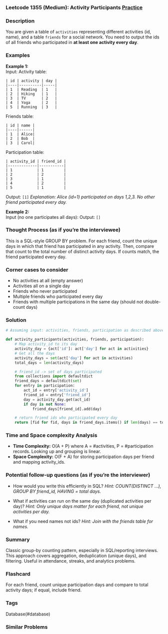 ### Leetcode 1355 (Medium): Activity Participants [Practice](https://leetcode.com/problems/activity-participants)

### Description  
You are given a table of `activities` representing different activities (id, name), and a table `friends` for a social network. You need to output the ids of all friends who participated in **at least one activity every day**.

### Examples  

**Example 1:**  
Input:
Activity table:
```
| id | activity | day |
|----|----------|-----|
| 1  | Reading  | 1   |
| 2  | Hiking   | 1   |
| 3  | TV       | 2   |
| 4  | Yoga     | 2   |
| 5  | Running  | 3   |
```
Friends table:
```
| id | name |
|----|------|
| 1  | Alice|
| 2  | Bob  |
| 3  | Carol|
```
Participation table:
```
| activity_id | friend_id |
|-------------|-----------|
| 1           | 1         |
| 2           | 2         |
| 3           | 1         |
| 4           | 2         |
| 5           | 1         |
```
Output: `[1]`
*Explanation: Alice (id=1) participated on days 1,2,3. No other friend participated every day.*

**Example 2:**  
Input (no one participates all days):
Output: `[]`


### Thought Process (as if you’re the interviewee)  
This is a SQL-style GROUP BY problem. For each friend, count the unique days in which that friend has participated in any activity. Then, compare that count to the total number of distinct activity days. If counts match, the friend participated every day.

### Corner cases to consider  
- No activities at all (empty answer)
- Activities all on a single day
- Friends who never participated
- Multiple friends who participated every day
- Friends with multiple participations in the same day (should not double-count days)

### Solution

```python
# Assuming input: activities, friends, participation as described above.

def activity_participants(activities, friends, participation):
    # Map activity_id to its day
    activity_day = {act['id']: act['day'] for act in activities}
    # Get all the days
    activity_days = set(act['day'] for act in activities)
    total_days = len(activity_days)

    # friend_id -> set of days participated
    from collections import defaultdict
    friend_days = defaultdict(set)
    for entry in participation:
        act_id = entry['activity_id']
        friend_id = entry['friend_id']
        day = activity_day.get(act_id)
        if day is not None:
            friend_days[friend_id].add(day)

    # return friend ids who participated every day
    return [fid for fid, days in friend_days.items() if len(days) == total_days]
```

### Time and Space complexity Analysis  
- **Time Complexity:** O(A + P) where A = #activities, P = #participation records. Looking up and grouping is linear.
- **Space Complexity:** O(F + A) for storing participation days per friend and mapping activity_ids.

### Potential follow-up questions (as if you’re the interviewer)  
- How would you write this efficiently in SQL?
  *Hint: COUNT(DISTINCT ...), GROUP BY friend_id, HAVING = total days.*

- What if activities can run on the same day (duplicated activities per day)?
  *Hint: Only unique days matter for each friend, not unique activities per day.*

- What if you need names not ids?
  *Hint: Join with the friends table for names.*

### Summary
Classic group-by counting pattern, especially in SQL/reporting interviews. This approach covers aggregation, deduplication (unique days), and filtering. Useful in attendance, streaks, and analytics problems.


### Flashcard
For each friend, count unique participation days and compare to total activity days; if equal, include friend.

### Tags
Database(#database)

### Similar Problems
